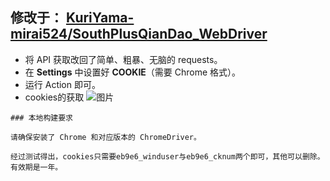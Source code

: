 ## 修改于： [KuriYama-mirai524/SouthPlusQianDao_WebDriver](https://github.com/KuriYama-mirai524/SouthPlusQianDao_WebDriver)

- 将 API 获取改回了简单、粗暴、无脑的 requests。
- 在 **Settings** 中设置好 **COOKIE**（需要 Chrome 格式）。
- 运行 Action 即可。
- cookies的获取
  ![图片](https://github.com/user-attachments/assets/2c010da4-0078-4426-8084-ffd7c7540876)

```
### 本地构建要求

请确保安装了 Chrome 和对应版本的 ChromeDriver。

经过测试得出，cookies只需要eb9e6_winduser与eb9e6_cknum两个即可，其他可以删除。有效期是一年。
